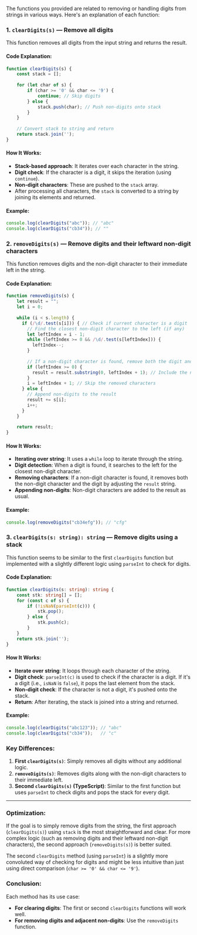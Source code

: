 The functions you provided are related to removing or handling digits from strings in various ways. Here's an explanation of each function:

### 1. `clearDigits(s)` — Remove all digits

This function removes all digits from the input string and returns the result.

#### Code Explanation:
```javascript
function clearDigits(s) {
    const stack = [];
    
    for (let char of s) {
        if (char >= '0' && char <= '9') {
            continue; // Skip digits
        } else {
            stack.push(char); // Push non-digits onto stack
        }
    }
    
    // Convert stack to string and return
    return stack.join('');
}
```

#### How It Works:
- **Stack-based approach**: It iterates over each character in the string.
- **Digit check**: If the character is a digit, it skips the iteration (using `continue`).
- **Non-digit characters**: These are pushed to the `stack` array.
- After processing all characters, the `stack` is converted to a string by joining its elements and returned.

#### Example:
```javascript
console.log(clearDigits("abc")); // "abc"
console.log(clearDigits("cb34")); // ""
```

### 2. `removeDigits(s)` — Remove digits and their leftward non-digit characters

This function removes digits and the non-digit character to their immediate left in the string.

#### Code Explanation:
```javascript
function removeDigits(s) {
    let result = "";
    let i = 0;
  
    while (i < s.length) {
      if (/\d/.test(s[i])) { // Check if current character is a digit
        // Find the closest non-digit character to the left (if any)
        let leftIndex = i - 1;
        while (leftIndex >= 0 && /\d/.test(s[leftIndex])) {
          leftIndex--;
        }
  
        // If a non-digit character is found, remove both the digit and the character
        if (leftIndex >= 0) {
          result = result.substring(0, leftIndex + 1); // Include the non-digit character
        }
        i = leftIndex + 1; // Skip the removed characters
      } else {
        // Append non-digits to the result
        result += s[i];
        i++;
      }
    }
  
    return result;
}
```

#### How It Works:
- **Iterating over string**: It uses a `while` loop to iterate through the string.
- **Digit detection**: When a digit is found, it searches to the left for the closest non-digit character.
- **Removing characters**: If a non-digit character is found, it removes both the non-digit character and the digit by adjusting the `result` string.
- **Appending non-digits**: Non-digit characters are added to the result as usual.

#### Example:
```javascript
console.log(removeDigits("cb34efg")); // "cfg"
```

### 3. `clearDigits(s: string): string` — Remove digits using a stack

This function seems to be similar to the first `clearDigits` function but implemented with a slightly different logic using `parseInt` to check for digits.

#### Code Explanation:
```typescript
function clearDigits(s: string): string {
    const stk: string[] = [];
    for (const c of s) {
        if (!isNaN(parseInt(c))) {
            stk.pop();
        } else {
            stk.push(c);
        }
    }
    return stk.join('');
}
```

#### How It Works:
- **Iterate over string**: It loops through each character of the string.
- **Digit check**: `parseInt(c)` is used to check if the character is a digit. If it's a digit (i.e., `isNaN` is `false`), it pops the last element from the stack.
- **Non-digit check**: If the character is not a digit, it's pushed onto the stack.
- **Return**: After iterating, the stack is joined into a string and returned.

#### Example:
```typescript
console.log(clearDigits("abc123")); // "abc"
console.log(clearDigits("cb34"));   // "c"
```

### Key Differences:
1. **First `clearDigits(s)`**: Simply removes all digits without any additional logic.
2. **`removeDigits(s)`**: Removes digits along with the non-digit characters to their immediate left.
3. **Second `clearDigits(s)` (TypeScript)**: Similar to the first function but uses `parseInt` to check digits and pops the stack for every digit.

---

### Optimization:
If the goal is to simply remove digits from the string, the first approach (`clearDigits(s)`) using `stack` is the most straightforward and clear. For more complex logic (such as removing digits and their leftward non-digit characters), the second approach (`removeDigits(s)`) is better suited.

The second `clearDigits` method (using `parseInt`) is a slightly more convoluted way of checking for digits and might be less intuitive than just using direct comparison (`char >= '0' && char <= '9'`).

### Conclusion:
Each method has its use case:
- **For clearing digits**: The first or second `clearDigits` functions will work well.
- **For removing digits and adjacent non-digits**: Use the `removeDigits` function.